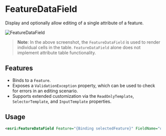 # FeatureDataField

Display and optionally allow editing of a single attribute of a feature.

![FeatureDataField](https://user-images.githubusercontent.com/1378165/73389879-ebaa9800-4289-11ea-8e4e-de153a6a371a.png)

> **Note**: In the above screenshot, the `FeatureDataField` is used to render individual cells in the table. `FeatureDataField` alone does not implement attribute table functionality.

## Features

- Binds to a `Feature`.
- Exposes a `ValidationException` property, which can be used to check for errors in an editing scenario.
- Supports extended customization via the `ReadOnlyTemplate`, `SelectorTemplate`, and `InputTemplate` properties.

## Usage

```xml
<esri:FeatureDataField Feature="{Binding selectedFeature}" FieldName="objectid" IsReadOnly="True" />
```